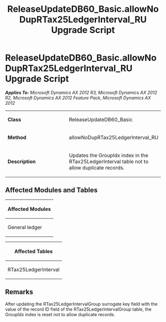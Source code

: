 ﻿---
title: ReleaseUpdateDB60_Basic.allowNoDupRTax25LedgerInterval_RU Upgrade Script
TOCTitle: ReleaseUpdateDB60_Basic.allowNoDupRTax25LedgerInterval_RU Upgrade Script
ms:assetid: e5585459-81af-ee3d-8fe2-65a7f3ac4e18
ms:mtpsurl: https://msdn.microsoft.com/en-us/library/JJ719778(v=AX.60)
ms:contentKeyID: 49711851
ms.date: 05/18/2015
mtps_version: v=AX.60
---

# ReleaseUpdateDB60\_Basic.allowNoDupRTax25LedgerInterval\_RU Upgrade Script 


_**Applies To:** Microsoft Dynamics AX 2012 R3, Microsoft Dynamics AX 2012 R2, Microsoft Dynamics AX 2012 Feature Pack, Microsoft Dynamics AX 2012_

<table>
<colgroup>
<col style="width: 50%" />
<col style="width: 50%" />
</colgroup>
<tbody>
<tr class="odd">
<td><p><strong>Class</strong></p></td>
<td><p>ReleaseUpdateDB60_Basic</p></td>
</tr>
<tr class="even">
<td><p><strong>Method</strong></p></td>
<td><p>allowNoDupRTax25LedgerInterval_RU</p></td>
</tr>
<tr class="odd">
<td><p><strong>Description</strong></p></td>
<td><p>Updates the GroupIdx index in the RTax25LedgerInterval table not to allow duplicate records.</p></td>
</tr>
</tbody>
</table>


## Affected Modules and Tables

<table>
<colgroup>
<col style="width: 100%" />
</colgroup>
<thead>
<tr class="header">
<th><p>Affected Modules</p></th>
</tr>
</thead>
<tbody>
<tr class="odd">
<td><p>General ledger</p></td>
</tr>
</tbody>
</table>


<table>
<colgroup>
<col style="width: 100%" />
</colgroup>
<thead>
<tr class="header">
<th><p>Affected Tables</p></th>
</tr>
</thead>
<tbody>
<tr class="odd">
<td><p>RTax25LedgerInterval</p></td>
</tr>
</tbody>
</table>


## Remarks

After updating the RTax25LedgerIntervalGroup surrogate key field with the value of the record ID field of the RTax25LedgerIntervalGroup table, the GroupIdx index is reset not to allow duplicate records.

  


